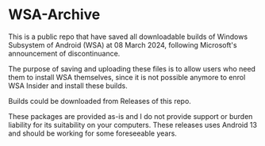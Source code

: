 # WSA-Archive

This is a public repo that have saved all downloadable builds of Windows Subsystem of Android (WSA) at 08 March 2024, following Microsoft's announcement of discontinuance.

The purpose of saving and uploading these files is to allow users who need them to install WSA themselves, since it is not possible anymore to enrol WSA Insider and install these builds.

Builds could be downloaded from Releases of this repo.

These packages are provided as-is and I do not provide support or burden liability for its suitability on your computers. These releases uses Android 13 and should be working for some foreseeable years.
